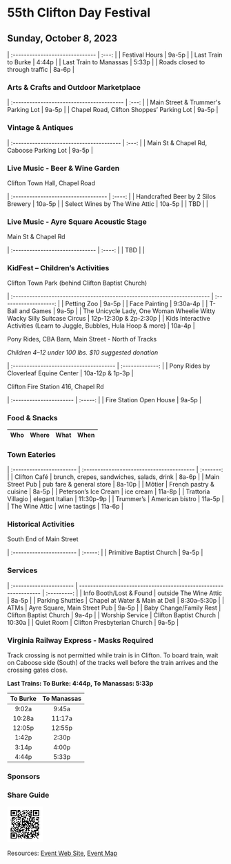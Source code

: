 # 55th Clifton Day Festival

## Sunday, October 8, 2023

| :------------------------------ | :---: |
| Festival Hours                  | 9a-5p |
| Last Train to Burke             | 4:44p |
| Last Train to Manassas          | 5:33p |
| Roads closed to through traffic | 8a-6p |

### Arts & Crafts and Outdoor Marketplace

| :---------------------------------------- | :---: |
| Main Street & Trummer's Parking Lot       | 9a-5p |
| Chapel Road, Clifton Shoppes’ Parking Lot | 9a-5p |

### Vintage & Antiques

| :--------------------------------------- | :---: |
| Main St & Chapel Rd, Caboose Parking Lot | 9a-5p |

### Live Music - Beer & Wine Garden

Clifton Town Hall, Chapel Road

| :---------------------------------- | :----: |
| Handcrafted Beer by 2 Silos Brewery | 10a-5p |
| Select Wines by The Wine Attic      | 10a-5p |
| TBD                                 |        |

### Live Music - Ayre Square Acoustic Stage

Main St & Chapel Rd

| :------------------------------ | :----: |
| TBD                             |        |

### KidFest – Children’s Activities

Clifton Town Park (behind Clifton Baptist Church)

| :----------------------------------------------------------------------- | :-------------------: |
| Petting Zoo                                                              | 9a-5p                 |
| Face Painting                                                            | 9:30a-4p              |
| T-Ball and Games                                                         | 9a-5p                 |
| The Unicycle Lady, One Woman Wheelie Witty Wacky Silly Suitcase Circus   | 12p-12:30p & 2p-2:30p |
| Kids Interactive Activities (Learn to Juggle, Bubbles, Hula Hoop & more) | 10a-4p                |

Pony Rides, CBA Barn, Main Street - North of Tracks

*Children 4–12 under 100 lbs. $10 suggested donation*

| :------------------------------------- | :-------------: |
| Pony Rides by Cloverleaf Equine Center | 10a-12p & 1p-3p |

Clifton Fire Station 416, Chapel Rd

| :---------------------- | :-----: |
| Fire Station Open House |  9a-5p  |

### Food & Snacks

| Who                         | Where                     | What                                         | When              |
| :-------------------------- | :---------                | :------------------------------------------- | :---------------: |

### Town Eateries

| :----------------------- | :---------------------------------------- | :-------: |
| Clifton Café             | brunch, crepes, sandwiches, salads, drink | 8a-6p     |
| Main Street Pub          | pub fare & general store                  | 8a-10p    |
| Môtier                   | French pastry & cuisine                   | 8a-5p     |
| Peterson’s Ice Cream     | ice cream                                 | 11a-8p    |
| Trattoria Villagio       | elegant Italian                           | 11:30p-9p |
| Trummer’s                | American bistro                           | 11a-5p    |
| The Wine Attic           | wine tastings                             | 11a-6p    |

### Historical Activities

South End of Main Street

| :----------------------- | :-----: |
| Primitive Baptist Church |  9a-5p  |

### Services

| :---------------------- | ---------------------------------------------------------------- | :---------: |
| Info Booth/Lost & Found | outside The Wine Attic                                           | 8a-5p       |
| Parking Shuttles        | Chapel at Water & Main at Dell                                   | 8:30a–5:30p |
| ATMs                    | Ayre Square, Main Street Pub                                     | 9a-5p       |
| Baby Change/Family Rest | Clifton Baptist Church                                           | 9a-4p       |
| Worship Service         | Clifton Baptist Church                                           | 10:30a      |
| Quiet Room              | Clifton Presbyterian Church                                      | 9a-5p       |

### Virginia Railway Express - Masks Required

Track crossing is not permitted while train is in Clifton.  To board train, wait on Caboose side (South) of the tracks well before the train arrives and the crossing gates close.

__Last Trains: To Burke: 4:44p, To Manassas: 5:33p__

| To Burke | To Manassas |
| :------: | :---------: |
|  9:02a   |  9:45a      |
| 10:28a   | 11:17a      |
| 12:05p   | 12:55p      |
|  1:42p   |  2:30p      |
|  3:14p   |  4:00p      |
|  4:44p   |  5:33p      |


### Sponsors

### Share Guide

![Clifton Day Times Guide](includes/timesguide-qr-code-high-2x2.png)

Resources: [Event Web Site](https://www.cliftonday.com/), [Event Map](https://www.cliftonday.com/content/map)
